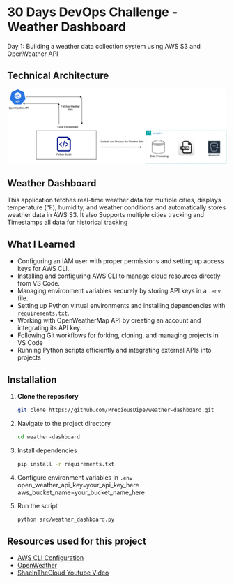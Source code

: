 # 30 Days DevOps Challenge - Weather Dashboard

Day 1: Building a weather data collection system using AWS S3 and OpenWeather API

## Technical Architecture
![Architecture Diagram](https://github.com/PreciousDipe/weather-dashboard/blob/main/src/weather-dashboard.drawio.png)


## Weather Dashboard
This application fetches real-time weather data for multiple cities, displays temperature (°F), humidity, and weather conditions and automatically stores weather data in AWS S3. It also Supports multiple cities tracking and Timestamps all data for historical tracking

## What I Learned
- Configuring an IAM user with proper permissions and setting up access keys for AWS CLI.
- Installing and configuring AWS CLI to manage cloud resources directly from VS Code.
- Managing environment variables securely by storing API keys in a `.env` file.
- Setting up Python virtual environments and installing dependencies with `requirements.txt`.
- Working with OpenWeatherMap API by creating an account and integrating its API key.
- Following Git workflows for forking, cloning, and managing projects in VS Code
- Running Python scripts efficiently and integrating external APIs into projects

## Installation
1. **Clone the repository**
   ```bash
   git clone https://github.com/PreciousDipe/weather-dashboard.git

2. Navigate to the project directory
   ```bash
   cd weather-dashboard

3. Install dependencies
   ```bash
   pip install -r requirements.txt

4. Configure environment variables in `.env`
   open_weather_api_key=your_api_key_here
   aws_bucket_name=your_bucket_name_here

5. Run the script
   ```bash
   python src/weather_dashboard.py

## Resources used for this project
- [AWS CLI Configuration](https://docs.aws.amazon.com/cli/latest/userguide/getting-started-install.html)
- [OpenWeather](https://home.openweathermap.org/)
- [ShaeInTheCloud Youtube Video](https://youtu.be/A95XBJFOqjw?si=41zTO-4yrt-bn86U)

